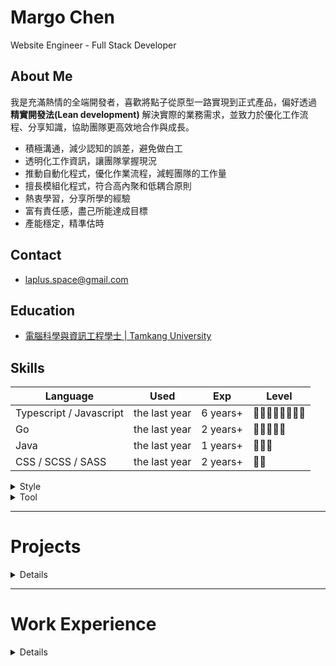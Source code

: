 # Margo Chen

Website Engineer - Full Stack Developer

## About Me

我是充滿熱情的全端開發者，喜歡將點子從原型一路實現到正式產品，偏好透過 **精實開發法(Lean development)** 解決實際的業務需求，並致力於優化工作流程、分享知識，協助團隊更高效地合作與成長。

- 積極溝通，減少認知的誤差，避免做白工
- 透明化工作資訊，讓團隊掌握現況
- 推動自動化程式，優化作業流程，減輕團隊的工作量
- 擅長模組化程式，符合高內聚和低耦合原則
- 熱衷學習，分享所學的經驗
- 富有責任感，盡己所能達成目標
- 產能穩定，精準估時

## Contact

- laplus.space@gmail.com

## Education

- [電腦科學與資訊工程學士 | Tamkang University](https://www.csie.tku.edu.tw/)

## Skills

| Language                | Used          | Exp      | Level            |
| ----------------------- | ------------- | -------- | ---------------- |
| Typescript / Javascript | the last year | 6 years+ | 🌟🌟🌟🌟🌟🌟🌟🌟 |
| Go                      | the last year | 2 years+ | 🌟🌟🌟🌟🌟       |
| Java                    | the last year | 1 years+ | 🌟🌟🌟           |
| CSS / SCSS / SASS       | the last year | 2 years+ | 🌟🌟             |

<details>
<summary>Style</summary>

| Programming | Used          | Exp      | Level  |
| ----------- | ------------- | -------- | ------ |
| OOP         | the last year | 2 years+ | 🌟🌟🌟 |
| FP          | the last year | 4 years+ | 🌟🌟🌟 |
| AOP         | the last year | 2 years+ | 🌟🌟   |
| Reactive    | the last year | 2 years+ | 🌟     |

| Architecture | Used          | Exp      | Level            |
| ------------ | ------------- | -------- | ---------------- |
| MVC          | the last year | 6 years+ | 🌟🌟🌟🌟🌟🌟🌟🌟 |
| MVVM         | the last year | 4 years+ | 🌟🌟🌟🌟🌟       |
| Clean        | the last year | 2 years+ | 🌟🌟🌟           |

| Project       | Used          | Exp      | Level            |
| ------------- | ------------- | -------- | ---------------- |
| MultiRepo     | the last year | 6 years+ | 🌟🌟🌟🌟🌟🌟🌟🌟 |
| Monolith      | the last year | 4 years+ | 🌟🌟🌟🌟🌟🌟     |
| MonoRepo      | the last year | 2 years+ | 🌟🌟🌟           |
| MicroServices | 3 years+      | 1 years+ | 🌟               |

</details>

<details>
<summary>Tool</summary>

| Framework     | Language | Used          | Exp      | Level        |
| ------------- | -------- | ------------- | -------- | ------------ |
| Nest          | TS/JS    | the last year | 2 years+ | 🌟🌟🌟🌟🌟🌟 |
| React         | TS/JS    | the last year | 2 years+ | 🌟🌟🌟🌟🌟   |
| Express / Koa | JS       | the last year | 3 years+ | 🌟🌟🌟🌟🌟   |
| SpringBoot    | Java     | the last year | 1 years+ | 🌟🌟🌟       |
| Vue           | TS/JS    | 1 years ago   | 1 years+ | 🌟🌟🌟       |
| Gin           | Go       | 2 years ago   | 1 years+ | 🌟🌟🌟       |
| Nuxt          | JS       | 4 years ago   | 1 years+ | 🌟🌟         |
| AngularJS     | JS       | 4 years ago   | 1 years+ | 🌟           |

| Test          | Language | Used          | Exp        | Level        |
| ------------- | -------- | ------------- | ---------- | ------------ |
| Vitest / Jest | TS/JS    | the last year | 3 years+   | 🌟🌟🌟🌟🌟🌟 |
| Storybook     | TS/JS    | the last year | 0.5 years+ | 🌟🌟🌟       |
| Testify       | Go       | 3 years ago   | 1 years+   | 🌟🌟🌟       |
| JUnit         | Java     | 1 years ago   | 1 years+   | 🌟🌟         |

| UI Kit    | Framework       | Used          | Exp        | Level        |
| --------- | --------------- | ------------- | ---------- | ------------ |
| Antd      | React / Vue     | the last year | 2 years+   | 🌟🌟🌟🌟🌟🌟 |
| Element   | Vue             | 4 years ago   | 1 years+   | 🌟🌟🌟🌟     |
| Tailwind  | Vanilla / React | the last year | 0.5 years+ | 🌟🌟         |
| Bootstrap | Vanilla / React | 3 years ago   | 1 years+   | 🌟🌟         |

| DevOps              | Used          | Exp        | Level        |
| ------------------- | ------------- | ---------- | ------------ |
| Git                 | the last year | 4 years+   | 🌟🌟🌟🌟🌟🌟 |
| Docker              | the last year | 4 years+   | 🌟🌟🌟🌟🌟   |
| Makefile / Taskfile | the last year | 2 years+   | 🌟🌟🌟       |
| Nginx               | 3 years ago   | 3 years+   | 🌟🌟🌟       |
| Rancher             | 3 years ago   | 1 years+   | 🌟🌟         |
| k8s                 | 3 years ago   | 1 years+   | 🌟           |
| ELK                 | 3 years ago   | 1 years+   | 🌟           |
| Grafana             | the last year | 0.5 years+ | 🌟           |
| Prometheus          | the last year | 0.5 years+ | 🌟           |
| Opentelemetry       | the last year | 0.5 years+ | 🌟           |

| Database | Used          | Exp      | Level    |
| -------- | ------------- | -------- | -------- |
| Mongo    | 3 years ago   | 2 years+ | 🌟🌟🌟🌟 |
| MySQL    | the last year | 2 years+ | 🌟🌟🌟   |
| Redis    | 2 years ago   | 3 years+ | 🌟🌟🌟   |
| Postgres | 1 years ago   | 1 years+ | 🌟🌟     |
| Druid    | 3 years ago   | 1 years+ | 🌟       |

| MessageQueue | Used        | Exp        | Level |
| ------------ | ----------- | ---------- | ----- |
| Rabbit       | 3 years ago | 1 years+   | 🌟🌟  |
| Kafka        | 3 years ago | 0.5 years+ | 🌟    |
| Redis        | 3 years ago | 0.5 years+ | 🌟    |

</details>

---

# Projects

<details>

## [Poc Server](https://github.com/laplus-x/poc-server)

在可控且低成本的環境下，快速驗證創新想法並評估技術可行性。透過即時錯誤回饋與範例程式庫，讓他人能快速理解技術原理與應用，逐步縮短團隊內的技術差距。

| **項目**       | **內容**                                       |
| -------------- | ---------------------------------------------- |
| **Tech Stack** | `TS` `Nest` `vite` `vitest` `MonoRepo` `Clean` |

風格:

- 透過 Nest 的 MonoRepo Mode，模組化 libs 跟 apps
- 使用 vitest 建立基礎應用範例的 unit test，方便他人理解、測試功能
- 符合 DDD 以及 Clean Architecture，拆分功能模組
- 符合 OOP，利用 封裝、繼承、多型、抽象 特性，解耦合程式碼
- 符合 AOP，利用 reflect-metadata 以及 decorator pattern，解耦合程式碼
- 符合 SOLID，利用 DI 以及 IoC，解耦合程式碼

功能:

- 實現 RBAC 或 ABAC 的存取控制模型
- 使用 alasql 以及 squel 實作類 ORM 的方式操作檔案資料
- 使用 react-ssr 實作由後端渲染 React 程式碼
- 實作安全簽章簡易驗證 API，Nonce 為交易 ID, Hash Id 為交易內容, 加密演算產生 Sign，以 JWT 格式放到 HTTP 請求的 Header 驗證
- 使用 xlsx 實作檔案匯入匯出，支援巢狀結構、轉換 header 欄位語系、控制欄位排序

## [Poc Client](https://github.com/laplus-x/poc-client)

在可控且低成本的環境下，快速驗證創新想法並評估技術可行性。透過即時錯誤回饋與範例程式庫，讓他人能快速理解技術原理與應用，逐步縮短團隊內的技術差距。

| **項目**       | **內容**                                                           |
| -------------- | ------------------------------------------------------------------ |
| **Tech Stack** | `TS` `Rush` `React` `vite` `vitest` `Storybook` `MonoRepo` `Clean` |

風格:

- 透過 Rush 實現 MonoRepo 架構，模組化 libs 跟 apps
- 使用 vitest 建立基礎應用範例的 unit test，方便他人理解、測試功能
- 使用 Storybook 開發、測試獨立 UI 元件
- 符合 DDD 以及 Clean Architecture，拆分功能模組
- 符合 OOP，利用 封裝、繼承、多型、抽象 特性，解耦合程式碼
- 符合 AOP，利用 reflect-metadata 以及 decorator pattern，解耦合程式碼
- 符合 SOLID，利用 DI 以及 IoC，解耦合程式碼
- 符合 HOC 以及 Hook，提升程式碼復用性

功能:

- 使用 Tailwind 建立各種元件
- 使用 Anime.js 以及 Web Animation API 建構動畫特效
- 使用 visx 以及 d3 建立圖表
- 使用 IntersectionObserver 以及 Skeleton 處理懶加載
- 使用 EventEmitter 處理元件內部間的事件
- 使用 CustomEvent 處理跨元件的事件

## [2048](https://github.com/laplus-x/2048-excalibur)

在這個小型專案中，展現了快速學習與靈活應用新技術的能力，能在短時間內完成從工具選型到系統交付的完整流程。專案採用 **功能優先** 與 **精實開發** 方法，透過嚴謹的時程規劃（總時程 < 7 天），有效分配學習、開發、重構與測試的時間，確保進度與品質並行。過程中善用 AI 技術協助文件撰寫，使開發文檔更加完整、清晰並保持即時更新；同時在程式撰寫上秉持良好的編程風格，提升可讀性與後續維護效率。整體流程展現了快速迭代與高效交付的專案特色與價值。

| **項目**       | **內容**                                                  |
| -------------- | --------------------------------------------------------- |
| **Tech Stack** | `TS` `Excalibur` `vite` `Playwright` `Monolith` `chatgpt` |

**總時程： < 7 天**

| **階段**     | **時間** | **內容特色**                               |
| ------------ | -------- | ------------------------------------------ |
| **選用工具** | < 1 天   | 快速評估並選定最適合的小型專案開發工具     |
| **學習**     | < 3 天   | 高速吸收新技術，確保能立即應用於專案       |
| **開發**     | < 2 天   | 採用功能優先策略，快速實作核心功能         |
| **重構**     | < 1 天   | 進行程式優化，提升效能與可維護性           |
| **測試**     | < 1 天   | 驗證功能正確性，確保交付品質               |
| **撰寫文件** | < 1 天   | 運用 AI 自動化文件產出，確保內容完整與清晰 |

</details>

---

# Work Experience

<details>

## cj information

核心業務為交通票務平台，整合交通工具 QR 票券，讓旅客能一站式完成搜尋與預訂。透過即時票務系統與安全支付機制，使用者不僅能輕鬆取得多元的交通票券，還能享受專屬優惠與彈性取消政策，讓行程更划算、更安心。對合作夥伴而言，系統能提升票券銷售效率，擴展客源，同時透過數據分析精準掌握旅客乘車需求，彈性調整班次發車。

<details>
<summary>其餘</summary>

周邊產品: 無  
跨界服務: 無  
外包接案: 以「客戶至上」為核心，秉持來者不拒的精神，無論專案大小或需求多元，我們都樂於承接，並以快速回覆與即時報價節省客戶的寶貴時間。專案執行過程中，公司承諾做到客戶滿意為止，且不額外收費，確保合作無後顧之憂。同時，提供超乎期待的成果，讓客戶感受到真正的物超所值。加上高度的彈性與配合度，公司能迅速調整方向，與客戶並肩實現目標，成為客戶最值得信賴的合作夥伴。

</details>

---

### Software Engineer - Full Stack | Mar 2023 - Mar 2025

<details>
<summary>團隊資訊</summary>

**團隊**: RD  
**成員**: 1~2  
**開發方式**: `文件優先` `瀑布式開發`
**版本更新**: 每半年發布  
**工作時間**: 8 小時/天，週休二日  
**工作範圍**: 軟體相關的所有工作  
**工作流程**:

1. 深入了解商務需求，轉化為可執行的功能規格。
2. 制定計畫，包括時程排程、資源分配、風險控管與里程碑設定。
3. 詳細規劃系統架構與功能規格，確保後續開發有明確方向。
4. 依照設計文件逐步實作開發。
5. 將軟體佈署至生產環境，並提供後續的維運支持與更新。
</details>

---

#### 1. 智慧停車柱參數網站

專注於車柱的參數設定與維運管理，能快速修改設備參數，生成設定檔，方便管理者佈署。

- 開發用戶權限驗證，透過 JWT 以及 RBAC 機制，驗證身分、權限，提升系統安全性。
- 開發設備參數管理，涵蓋網路連線、地區路段、IP配置等核心參數，使管理者能透過介面完成設定與更新，減少人工整理錯誤與遺漏率。
- 開發設備參數匯出功能，支援 CSV、JSON 格式輸出參數，降低人工製作參數設定檔的時間與成本。

| **項目**       | **內容**                                                                  |
| -------------- | ------------------------------------------------------------------------- |
| **Tech Stack** | `Java` `TS/JS` `React` `Play` `vite` `vitest` `junit` `MultiRepo` `Clean` |
| **Status**     | Design > Alpha Test                                                       |
| **Servers**    | < 5                                                                       |
| **Requests**   | < 1/day                                                                   |
| **Queries**    | < 1/day                                                                   |

#### 2. 設備報修網站

透過線上報修，簡化故障申請流程，並能派工給最合適的維修人員，確保問題快速被處理。透過即時狀態追蹤與歷史記錄管理，管理者可以全面掌握設備健康狀況與維修進度，降低停機時間與維修成本。此外，系統具備報表分析功能，幫助企業發現設備故障趨勢，提前安排預防性維護，延長設備使用壽命。

- 開發用戶權限驗證，透過 JWT 以及 RBAC 機制，驗證身分、權限，提升系統安全性。
- 開發案件申報功能，將原本依賴 Google 表單與紙本的報修流程全面系統化，減少人工整理錯誤與遺漏率。
- 開發案件進度追蹤，即時更新案件狀態，提升查詢維修進度的效率。
- 開發案件 SLA 監控，建立即時警示與逾期提醒機制，降低違約風險。
- 開發報修事件報表，透過多維度篩選與圖表化展示，讓管理者可快速掌握設備故障率、平均修復時間與維修人員績效。

| **項目**       | **內容**                                                                         |
| -------------- | -------------------------------------------------------------------------------- |
| **Tech Stack** | `Java` `TS/JS` `React` `SpringBoot` `vite` `vitest` `TestNG` `MultiRepo` `Clean` |
| **Status**     | Design > Alpha Test                                                              |
| **Servers**    | < 5                                                                              |
| **Requests**   | < 1/day                                                                          |
| **Queries**    | < 1/day                                                                          |

#### 3. 設備監控網站

透過介面與即時數據更新，能快速偵測異常並即刻響應。同時，系統支援歷史數據分析與報表生成，幫助客戶進行預防性維護與效能優化。

- 開發設備事件紀錄，採用 Pub/Sub 機制，追蹤連線狀態、座標位置等多種事件。
- 開發統計報表功能，根據多種業務條件整合、統計數據，支援 CSV、Excel、JSON 格式輸出報表，降低人工製作報表的時間與成本。

| **項目**       | **內容**                                                                                                     |
| -------------- | ------------------------------------------------------------------------------------------------------------ |
| **Tech Stack** | `Go` `gnet` `Java` `SpringBoot` `TS/JS` `React` `Nest` `vite` `vitest` `junit` `MultiRepo` `Clean` `Pub/Sub` |
| **Status**     | Design > Alpha Test                                                                                          |
| **Servers**    | < 5                                                                                                          |
| **Requests**   | < 1/sec                                                                                                      |
| **Queries**    | < 1/hr                                                                                                       |

#### 4. 開發文件生成及管理

能自動從開發文件中生成清晰、結構化的工程說明文件，避免資訊落差。

- 使用 chatgpt，將模糊的業務需求快速細化，轉化成明確功能規格，縮短需求確認時間。
- 使用 chatgpt，以 openapi 格式為輸出參考，根據功能需求自動產生 API 文件，縮短文件的撰寫時間。
- 使用 chatgpt，以 dbml 格式為輸出參考，根據功能需求自動產生 ER model 文件，縮短文件的撰寫時間。
- 使用 cursor，以 readme-ai 格式為輸出參考，分析 codebase 自動產生說明文件，縮短文件的撰寫時間。
- 使用 widdershins，將 openapi 套用內容模板轉換成 markdown 格式，供他人查閱。
- 使用 自製 lib，將 dbml 套用內容模板轉換成 markdown 格式，並用 graphviz 語法可視化，供他人查閱。

| **項目**       | **內容**                                                           |
| -------------- | ------------------------------------------------------------------ |
| **Tech Stack** | `dbml` `openapi` `readme` `graphviz` `cursor` `chatgpt` `markdown` |

## ucfunnel

核心業務為高效能的數位廣告媒合系統(ADX)，能即時將廣告與最適合的目標族群配對。透過智慧競價機制，廣告主可用最具成本效益的方式獲取高價值曝光，同時確保廣告只投放在相關度高的受眾面前。對出版商而言，系統能快速提升廣告空間的填充率與收益，並提供透明的數據報告，方便即時掌握成效。簡單來說，這是一個讓廣告主「花得精準」、讓出版商「賺得更多」、讓受眾「看到更相關內容」的完整解決方案。

<details>
<summary>其餘</summary>

周邊產品: 數據管理平台(DMP)、需求方平台(DSP)、供應方平台(SSP)、廣告成效分析與報表、創意素材管理(DCO)、品牌安全與防詐服務等等。  
跨界服務: 電商導流與成效追蹤、影音串流與互動內容合作、智慧零售與數位看板廣告等等

</details>

---

### Software Engineer - Full Stack | Oct 2020 - Mar 2022

<details>
<summary>團隊資訊</summary>

**團隊**: Kernel  
**成員**: 5~8  
**開發方式**: `文件優先` `隕石式開發`  
**版本更新**: 每 2 週發布  
**工作時間**: 14 小時/天，偶爾週休  
**工作範圍**: 制定核心機制與功能、串接整合服務  
**工作流程**:

1. 深入了解商務需求，轉化為可執行的功能規格。
2. 詳細規劃系統架構與功能規格，確保後續開發有明確方向。
3. 依照設計文件逐步實作開發。
4. 將軟體佈署至生產環境，並提供後續的維運支持與更新。
</details>

---

#### 1. 創意素材服務(DCO)

支援自動格式轉換與多版本管理，確保每個素材符合不同渠道與版位的規範，提升投放效率。透過高效的 API 串接與即時狀態回報，工程師能輕鬆監控素材上傳與投遞流程，快速定位問題並即時修正，確保廣告無縫展示。

- 開發富媒體廣告模板渲染功能，依據不同交易動態渲染對應模板。
- 開發廣告事件紀錄，採用批次寫入與快取機制，追蹤點擊、瀏覽、轉換等多種事件。

| **項目**       | **內容**                                                  |
| -------------- | --------------------------------------------------------- |
| **Tech Stack** | `Go` `Fasthttp` `mongodb` `MultiRepo` `MVC` `ELK` `kafka` |
| **Status**     | Design ➝ Alpha Test ➝ Release                             |
| **Servers**    | < 5                                                       |
| **Requests**   | < 2500/sec                                                |
| **Queries**    | < 5/min                                                   |

#### 2. 內容管理服務(CMS)

透過高度自動化的模板與模組化設計，能輕鬆部署並快速更新網站內容，無需繁複的程式碼維護。系統支援多裝置響應式設計，確保品牌形象在手機、平板及桌面端一致且優化展示。同時，內建 SEO 優化工具及數據追蹤功能，幫助客戶提升搜尋排名並掌握訪客行為。

- 開發內容模板設定，支援層級結構與多類型內容配置，提升靈活度與可重用性。
- 開發媒體檔案管理，採用分散式檔案儲存與快取優化機制，降低存取延遲。

| **項目**       | **內容**                                    |
| -------------- | ------------------------------------------- |
| **Tech Stack** | `Go` `gin` `postgres` `MicroServices` `MVC` |
| **Status**     | Design ➝ Alpha Test                         |
| **Servers**    | < 5                                         |
| **Requests**   | < 10/min                                    |
| **Queries**    | < 10/min                                    |

#### 3. 廣告流量審核服務

在廣告投放的即時競價過程中即刻進行流量驗證。透過先進的機器學習與行為分析技術，能即時過濾掉無效點擊、惡意流量與可疑來源，確保 DSP 出價與 Exchange 媒合的都是高品質流量。

- 開發流量驗證功能，採用 Pub/Sub 機制，檢查並分析超過千萬筆廣告來源資料，確保交易平台的供應商身份真實可靠。

| **項目**       | **內容**                                                      |
| -------------- | ------------------------------------------------------------- |
| **Tech Stack** | `python` `postgres` `crawler` `selenium` `Pub/Sub` `rabbitMQ` |
| **Status**     | Alpha Test ➝ Release                                          |
| **Servers**    | < 10                                                          |
| **Requests**   | < 2500/sec                                                    |
| **Queries**    | < 30/sec                                                      |

#### 4. 廣告成效追蹤服務

透過精準的數據收集與分析，協助廣告主完整掌握使用者從曝光、點擊到轉換的每一個環節。系統採用跨平台與跨裝置追蹤技術，能有效整合網站、App 及第三方渠道的行為數據，避免流量遺失與重複計算。

- 開發統計報表功能，根據多種業務條件整合、統計數據，支援 CSV、Excel、JSON 格式輸出報表，降低人工製作報表的時間與成本。

| **項目**       | **內容**                                      |
| -------------- | --------------------------------------------- |
| **Tech Stack** | `Go` `JS` `druid` `redis` `mongodb` `Pub/Sub` |
| **Status**     | Stable                                        |
| **Servers**    | < 30                                          |
| **Requests**   | < 2500/sec                                    |
| **Queries**    | < 1000/sec                                    |

#### 5. 服務部署及管理(DevOps)

整合了容器編排工具，自動化負載平衡與資源調度，快速自動化地部署、擴展和管理容器化應用，降低運維複雜度。

- 設計並優化專案專用的 Makefile，整合編譯、測試、佈署等流程，有效降低出錯率並縮短交付時間。
- 導入 Docker 容器化技術，大幅減少跨環境不一致問題，降低部署錯誤率，縮短上線時間。
- 導入 Docker Registry 並建立 Image 版本管理機制，提升部署效率，減少版本衝突與回滾問題。
- 編寫 docker-compose 管理容器部署設定，降低出錯率。
- 導入 Docker swarm，將服務由單機部署升級為跨機水平擴展，提升系統的可用性與彈性。
- 導入 Rancher 平台，統一管理多個 Kubernetes 叢集，提升多機部署效率。
- 編寫 jenkins pipeline 建置自動化 CI/CD 流程，減少人力成本。

| **項目**       | **內容**                                                                                        |
| -------------- | ----------------------------------------------------------------------------------------------- |
| **Tech Stack** | `jenkins` `Docker` `docker-compose` `k8s` `helm` `Rancher` `nginx` `docker registry` `Makefile` |
| **Status**     | Design > Alpha Test > Release                                                                   |

## Software Engineer - Full Stack | Oct 2019 - Oct 2020

<details>
<summary>團隊資訊</summary>

**團隊**: Dashboard  
**成員**: 1~3  
**開發方式**: `功能優先` `隕石式開發`  
**版本更新**: 每月發布  
**工作時間**: 14 小時/天，偶爾週休
**工作範圍**: 業務所需介面與功能
**工作流程**:

1. 深入了解商務需求，轉化為可執行的功能規格。
2. 逐步實作開發。
3. 將軟體佈署至生產環境，並提供後續的維運支持與更新。
</details>

---

#### 1. 廣告版位需求方網站(DSP)

專為追求精準行銷的品牌與廣告主打造，透過強大的數據分析與即時競價技術，讓廣告能以最具成本效益的方式投放在最合適的媒體與受眾上。系統提供多元廣告版位選擇，涵蓋網站、App、影音串流與社群平台，確保品牌曝光廣泛且有效。搭配透明的成效追蹤與即時報表，可隨時掌握投資效益並優化策略。

- 開發多層權限管理機制，使父層用戶可對子層用戶的廣告設定調整操作，提升管理效率。
- 開發基礎廣告模板生成功能，支援圖片、影音、原生廣告設定，讓用戶僅需透過參數設定即可自動生成廣告模板。
- 支援多幣別設定，讓客戶能依據不同市場以特定貨幣靈活調整預算，大幅提升競標靈活性。
- 支援廣告目標設定，有效提升廣告媒合精準度，增加點擊率與轉換率。

| **項目**       | **內容**                                                                               |
| -------------- | -------------------------------------------------------------------------------------- |
| **Tech Stack** | `JS` `AngularJS` `Express` `mongodb` `redis` `webpack` `ejs` `jQuery` `Monolith` `MVC` |
| **Status**     | Stable                                                                                 |
| **Servers**    | < 5                                                                                    |
| **Users**      | < 10                                                                                   |
| **Requests**   | < 3/hr                                                                                 |
| **Queries**    | < 3/hr                                                                                 |

#### 2. 廣告版位供應方網站(SSP)

專為出版商與媒體打造，協助客戶最大化廣告收益。透過智慧化自動交易程序，系統能將廣告版位即時連結至多個廣告交易市場與需求方平台，讓廣告競爭更激烈、收益更可觀。同時，提供透明的數據分析，幫助您全面掌握廣告效益，並具備品牌安全與防詐機制，確保廣告品質與使用者體驗。

- 開發 Prebid 程式碼生成器，協助用戶能在短時間內完成廣告程式碼整合，相較過往手動配置平均節省 80% 的整合時間。此工具大幅降低技術門檻，使非專業開發者也能快速導入廣告模組。
- 開發基礎廣告模板生成功能，支援圖片、影音、原生廣告設定，讓用戶僅需透過參數設定即可自動生成廣告模板。
- 開發廣告影片播放模組，讓用戶可串接影音廣告，提升投放廣告類型的選擇彈性。
- 開發動態出價模組，即時根據流量來源、使用者行為與競價環境，自動調整出價金額，有效利用廣告預算達成目標。
- 支援多幣別設定，讓客戶能依據不同市場以特定貨幣靈活調整廣告底價，大幅提升競標靈活性。
- 支援廣告目標設定，有效提升廣告媒合精準度，增加點擊率與轉換率。

| **項目**       | **內容**                                                                        |
| -------------- | ------------------------------------------------------------------------------- |
| **Tech Stack** | `JS` `Nuxt` `Koa` `mongodb` `webpack` `vuex` `element` `sass` `MultiRepo` `MVC` |
| **Status**     | Stable                                                                          |
| **Servers**    | < 5                                                                             |
| **Users**      | < 2000                                                                          |
| **Requests**   | < 10/hr                                                                         |
| **Queries**    | < 10/hr                                                                         |

#### 3. 創意素材網站(DCO)

專為程式化廣告投放而設計，能與 DSP 無縫整合，讓素材在多渠道、多版位中自動適配與即時更新。透過動態創意優化（DCO），系統可依據受眾屬性與投放情境自動生成最相關的廣告版本，大幅提升點擊率與轉換率。

- 開發富媒體廣告模板生成功能，實作超過 20 種以上視覺豐富且具有互動性的廣告模板，提升廣告點擊率與轉換率。
- 開發動態廣告模板功能，根據瀏覽者環境、行為與偏好，即時匹配並展示最相關的廣告模板，提升廣告點擊率與轉換率。
- 開發廣告素材管理，支援圖片、影音、HTML5 等等檔案，自動調整不同尺寸與解析度，提升素材適配效率。
- 開發廣告素材成效追蹤功能，透過即時收集與分析點擊率、曝光量及轉換率，將追蹤結果整合至儀表板，有助於行銷分析素材的成效。
- 支援廣告目標設定，有效提升廣告媒合精準度，增加點擊率與轉換率。

| **項目**       | **內容**                                                                       |
| -------------- | ------------------------------------------------------------------------------ |
| **Tech Stack** | `JS` `Vue` `Koa` `mongodb` `webpack` `vuex` `element` `sass` `MultiRepo` `MVC` |
| **Status**     | Design ➝ Alpha Test ➝ Release                                                  |
| **Servers**    | < 5                                                                            |
| **Users**      | < 5                                                                            |
| **Requests**   | < 1/hr                                                                         |
| **Queries**    | < 1/hr                                                                         |

#### 4. 廣告系統後台網站(Admin)

透過集中化的後台，您可以輕鬆掌握所有客戶專案進度、預算分配與投放成效，避免資訊分散或重工。系統支援即時報價與合約管理，讓業務人員快速回應客戶需求，同時具備績效追蹤與數據分析功能，協助主管即時掌握團隊表現。再加上靈活的權限與工作流程設定，能有效提升內部協作效率，降低溝通成本，讓團隊在更短時間內完成更多業績。

- 優化用戶權限驗證架構，根據不同用戶身分動態限制可瀏覽頁面與操作功能。有效避免了用戶誤用或越權操作，提升系統安全性。同時，透過精準權限分層，將不必要的功能隱藏，讓使用者體驗更加直覺。
- 開發廣告交易限制功能，允許廣告主、出版商精準指定、排除特定交易對象，確保品牌在競價環境中擁有更高的掌控度。
- 開發廣告交易錯誤分析功能，針對投遞過程中的錯誤進行即時診斷與統計，提供設定調整建議，幫助營運團隊快速修正問題，降低無效廣告流量。
- 開發機器學習參數設定介面，使工程師能動態調整參數，提升模型配置效率。

| **項目**       | **內容**                                                                               |
| -------------- | -------------------------------------------------------------------------------------- |
| **Tech Stack** | `JS` `AngularJS` `Express` `mongodb` `redis` `webpack` `ejs` `jQuery` `Monolith` `MVC` |
| **Status**     | Stable                                                                                 |
| **Servers**    | < 5                                                                                    |
| **Users**      | < 30                                                                                   |
| **Requests**   | < 3/hr                                                                                 |
| **Queries**    | < 3/hr                                                                                 |

</details>
